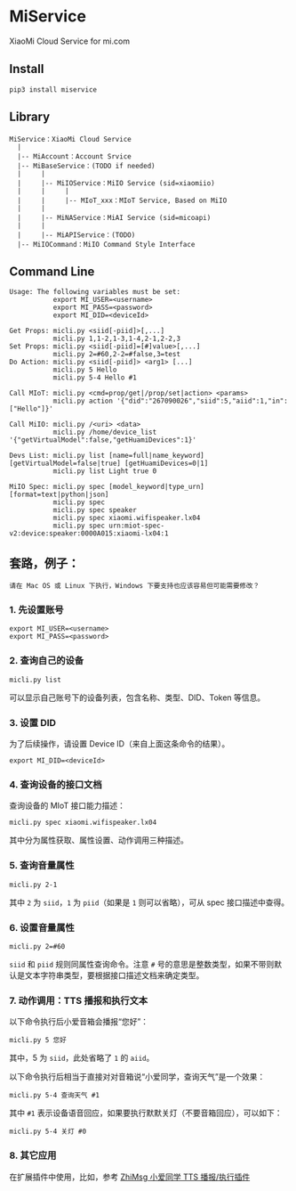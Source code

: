 # MiService
XiaoMi Cloud Service for mi.com

## Install
```
pip3 install miservice
```

## Library
```
MiService：XiaoMi Cloud Service
  |
  |-- MiAccount：Account Srvice
  |-- MiBaseService：(TODO if needed)
  |     |
  |     |-- MiIOService：MiIO Service (sid=xiaomiio)
  |     |     |
  |     |     |-- MIoT_xxx：MIoT Service, Based on MiIO
  |     |
  |     |-- MiNAService：MiAI Service (sid=micoapi)
  |     |
  |     |-- MiAPIService：(TODO)
  |-- MiIOCommand：MiIO Command Style Interface
```

## Command Line
```
Usage: The following variables must be set:
           export MI_USER=<username>
           export MI_PASS=<password>
           export MI_DID=<deviceId>

Get Props: micli.py <siid[-piid]>[,...]
           micli.py 1,1-2,1-3,1-4,2-1,2-2,3
Set Props: micli.py <siid[-piid]=[#]value>[,...]
           micli.py 2=#60,2-2=#false,3=test
Do Action: micli.py <siid[-piid]> <arg1> [...] 
           micli.py 5 Hello
           micli.py 5-4 Hello #1

Call MIoT: micli.py <cmd=prop/get|/prop/set|action> <params>
           micli.py action '{"did":"267090026","siid":5,"aiid":1,"in":["Hello"]}'

Call MiIO: micli.py /<uri> <data>
           micli.py /home/device_list '{"getVirtualModel":false,"getHuamiDevices":1}'

Devs List: micli.py list [name=full|name_keyword] [getVirtualModel=false|true] [getHuamiDevices=0|1]
           micli.py list Light true 0

MiIO Spec: micli.py spec [model_keyword|type_urn] [format=text|python|json]
           micli.py spec
           micli.py spec speaker
           micli.py spec xiaomi.wifispeaker.lx04
           micli.py spec urn:miot-spec-v2:device:speaker:0000A015:xiaomi-lx04:1
```

## 套路，例子：

`请在 Mac OS 或 Linux 下执行，Windows 下要支持也应该容易但可能需要修改？`

### 1. 先设置账号

```
export MI_USER=<username>
export MI_PASS=<password>
```

### 2. 查询自己的设备

```
micli.py list
```
可以显示自己账号下的设备列表，包含名称、类型、DID、Token 等信息。

### 3. 设置 DID

为了后续操作，请设置 Device ID（来自上面这条命令的结果）。

```
export MI_DID=<deviceId>
```

### 4. 查询设备的接口文档

查询设备的 MIoT 接口能力描述：
```
micli.py spec xiaomi.wifispeaker.lx04
```
其中分为属性获取、属性设置、动作调用三种描述。

### 5. 查询音量属性

```
micli.py 2-1
```
其中 `2` 为 `siid`，`1` 为 `piid`（如果是 `1` 则可以省略），可从 spec 接口描述中查得。

### 6. 设置音量属性

```
micli.py 2=#60
```
`siid` 和 `piid` 规则同属性查询命令。注意 `#` 号的意思是整数类型，如果不带则默认是文本字符串类型，要根据接口描述文档来确定类型。

### 7. 动作调用：TTS 播报和执行文本

以下命令执行后小爱音箱会播报“您好”：
```
micli.py 5 您好
```
其中，5 为 `siid`，此处省略了 `1` 的 `aiid`。

以下命令执行后相当于直接对对音箱说“小爱同学，查询天气”是一个效果：
```
micli.py 5-4 查询天气 #1
```

其中 `#1` 表示设备语音回应，如果要执行默默关灯（不要音箱回应），可以如下：
```
micli.py 5-4 关灯 #0
```

### 8. 其它应用

在扩展插件中使用，比如，参考 [ZhiMsg 小爱同学 TTS 播报/执行插件](https://github.com/Yonsm/ZhiMsg)
